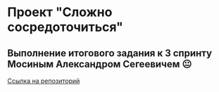 # Проект "Сложно сосредоточиться"
## Выполнение итогового задания к 3 спринту Мосиным Александром Сегеевичем :neutral_face:
[Ссылка на репозиторий](https://github.com/AlexMoS1n/slozhno-sosredotochitsya.git)
